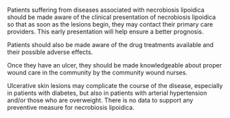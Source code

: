 Patients suffering from diseases associated with necrobiosis lipoidica should be made aware of the clinical presentation of necrobiosis lipoidica so that as soon as the lesions begin, they may contact their primary care providers. This early presentation will help ensure a better prognosis.

Patients should also be made aware of the drug treatments available and their possible adverse effects.

Once they have an ulcer, they should be made knowledgeable about proper wound care in the community by the community wound nurses.

Ulcerative skin lesions may complicate the course of the disease, especially in patients with diabetes, but also in patients with arterial hypertension and/or those who are overweight. There is no data to support any preventive measure for necrobiosis lipoidica.